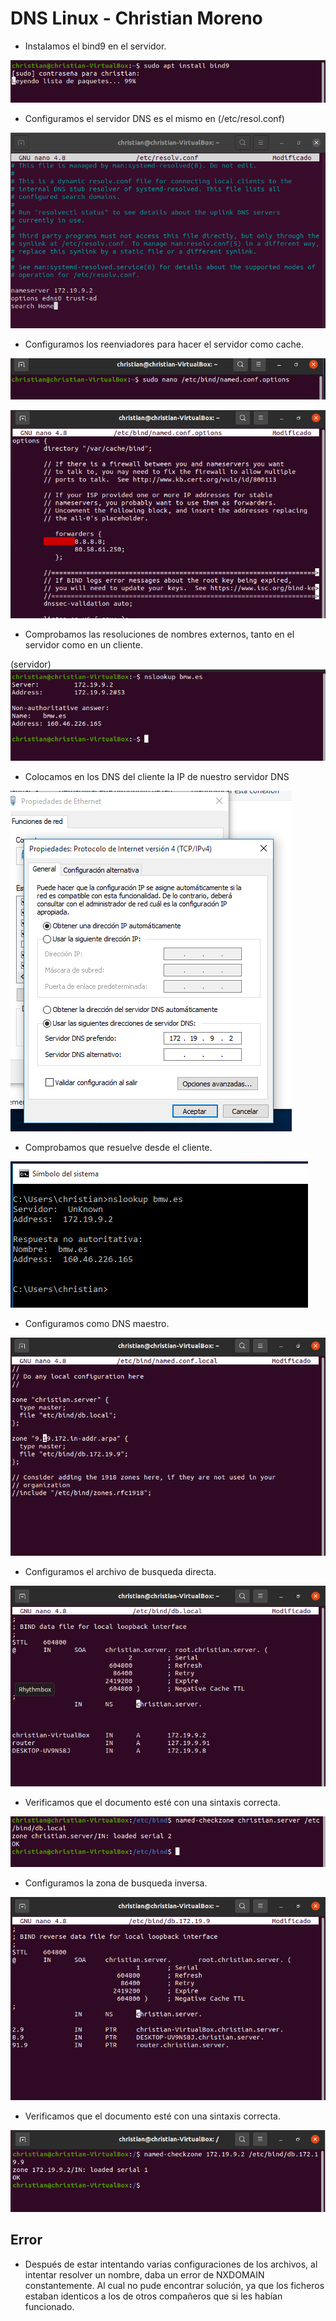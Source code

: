 # DNS Linux - Christian Moreno #

- Instalamos el bind9 en el servidor.

![image](https://github.com/christianjmx/SRD_christian/blob/main/Tema%203/DNS%20Linux/IMG/1.png)

- Configuramos el servidor DNS es el mismo en (/etc/resol.conf)

![image](https://github.com/christianjmx/SRD_christian/blob/main/Tema%203/DNS%20Linux/IMG/2.png)

- Configuramos los reenviadores para hacer el servidor como cache.

![image](https://github.com/christianjmx/SRD_christian/blob/main/Tema%203/DNS%20Linux/IMG/3.png)

![image](https://github.com/christianjmx/SRD_christian/blob/main/Tema%203/DNS%20Linux/IMG/4.png)

- Comprobamos las resoluciones de nombres externos, tanto en el servidor como en un cliente.

(servidor)
![image](https://github.com/christianjmx/SRD_christian/blob/main/Tema%203/DNS%20Linux/IMG/5.png)

- Colocamos en los DNS del cliente la IP de nuestro servidor DNS

![image](https://github.com/christianjmx/SRD_christian/blob/main/Tema%203/DNS%20Linux/IMG/6.png)

- Comprobamos que resuelve desde el cliente.

![image](https://github.com/christianjmx/SRD_christian/blob/main/Tema%203/DNS%20Linux/IMG/7.png)

- Configuramos como DNS maestro.

![image](https://github.com/christianjmx/SRD_christian/blob/main/Tema%203/DNS%20Linux/IMG/8.png)

- Configuramos el archivo de busqueda directa.

![image](https://github.com/christianjmx/SRD_christian/blob/main/Tema%203/DNS%20Linux/IMG/9.png)

- Verificamos que el documento esté con una sintaxis correcta.

![image](https://github.com/christianjmx/SRD_christian/blob/main/Tema%203/DNS%20Linux/IMG/10.png)

- Configuramos la zona de busqueda inversa.

![image](https://github.com/christianjmx/SRD_christian/blob/main/Tema%203/DNS%20Linux/IMG/11.png)

- Verificamos que el documento esté con una sintaxis correcta.

![image](https://github.com/christianjmx/SRD_christian/blob/main/Tema%203/DNS%20Linux/IMG/12.png)

## Error ##

- Después de estar intentando varias configuraciones de los archivos, al intentar resolver un nombre, daba un error de NXDOMAIN constantemente. Al cual no pude encontrar solución, ya que los ficheros estaban identicos a los de otros compañeros que si les habían funcionado.











